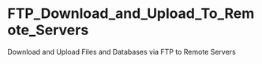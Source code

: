 FTP_Download_and_Upload_To_Remote_Servers
=========================================

Download and Upload Files and Databases via FTP to Remote Servers
